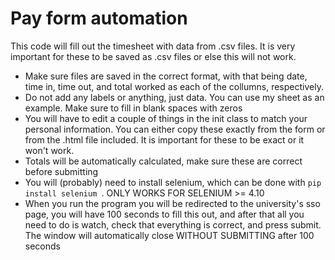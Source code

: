 # Pay form automation

This code will fill out the timesheet with data from .csv files. It is very important for these to be saved as .csv files or else this will not work.
- Make sure files are saved in the correct format, with that being date, time in, time out, and total worked as each of the collumns, respectively. 
- Do not add any labels or anything, just data. You can use my sheet as an example. Make sure to fill in blank spaces with zeros
- You will have to edit a couple of things in the init class to match your personal
information. You can either copy these exactly from the form or from the .html file included. It is important for these to be exact or it won't work. 
- Totals will be automatically calculated, make sure these are correct before submitting
 - You will
(probably) need to install selenium, which can be done with 
`pip install selenium `. ONLY WORKS FOR SELENIUM >= 4.10 
- When you run the program you will be redirected to the university's sso page, you will have 100 seconds to fill this out, and after
that all you need to do is watch, check that everything is correct, and press submit. The window will automatically close WITHOUT SUBMITTING after 100 seconds

